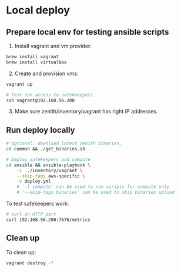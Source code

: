 # Local deploy

## Prepare local env for testing ansible scripts

1. Install vagrant and vm provider:
```bash
brew install vagrant
brew install virtualbox
```

2. Create and provision vms:
```bash
vagrant up

# Test ssh access to safekeeeper1
ssh vagrant@192.168.56.200
```

3. Make sure zenith/inventory/vagrant has right IP addresses.

## Run deploy locally

```bash
# Optional: download latest zenith binaries, 
cd common && ./get_binaries.sh

# Deploy safekeepers and compute
cd ansible && ansible-playbook \
    -i ../inventory/vagrant \
    --skip-tags aws-specific \
    -v deploy.yml
    # '-l compute' can be used to run scripts for compute only
    # '--skip-tags binaries' can be used to skip binaries upload
```

To test safekeepers work:
```bash
# curl on HTTP port
curl 192.168.56.200:7676/metrics
```

## Clean up

To clean up:
```bash
vagrant destroy -f
```

